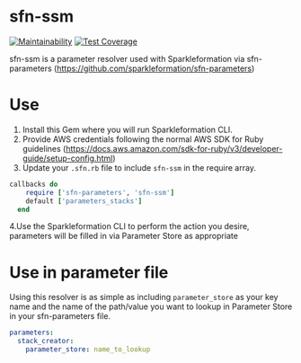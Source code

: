 # sfn-ssm

[![Maintainability](https://api.codeclimate.com/v1/badges/3083239924d072e687b7/maintainability)](https://codeclimate.com/github/novu/sfn-ssm/maintainability) [![Test Coverage](https://api.codeclimate.com/v1/badges/3083239924d072e687b7/test_coverage)](https://codeclimate.com/github/novu/sfn-ssm/test_coverage)

sfn-ssm is a parameter resolver used with Sparkleformation via sfn-parameters
(https://github.com/sparkleformation/sfn-parameters)

# Use

1. Install this Gem where you will run Sparkleformation CLI. 
2. Provide
AWS credentials following the normal AWS SDK for Ruby guidelines 
(https://docs.aws.amazon.com/sdk-for-ruby/v3/developer-guide/setup-config.html)
3. Update your `.sfn.rb` file to include `sfn-ssm` in the require array.
  ```ruby
  callbacks do
      require ['sfn-parameters', 'sfn-ssm']
      default ['parameters_stacks']
    end
  ```
4.Use the Sparkleformation CLI to perform the action you desire, parameters will be filled in via
Parameter Store as appropriate

# Use in parameter file

Using this resolver is as simple as including `parameter_store` as your key name and the name of
the path/value you want to lookup in Parameter Store in your sfn-parameters file.

```yaml
parameters:
  stack_creator:
    parameter_store: name_to_lookup
```
